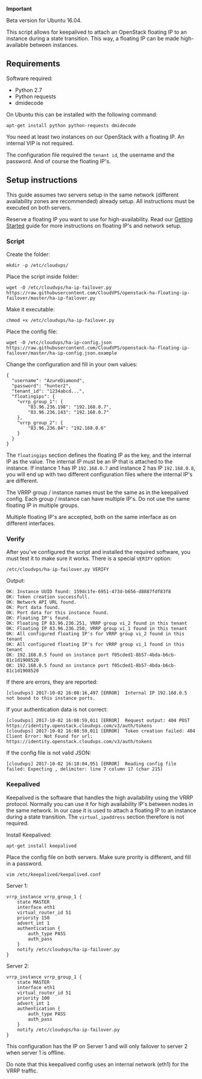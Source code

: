 
**Important**

Beta version for Ubuntu 16.04.


This script allows for keepalived to attach an OpenStack floating IP to an instance during a state transition. This way, a floating IP can be made high-available between instances.



## Requirements

Software required:

- Python 2.7
- Python requests
- dmidecode

On Ubuntu this can be installed with the following command:

	apt-get install python python-requests dmidecode

You need at least two instances on our OpenStack with a floating IP. An internal VIP is not required.

The configuration file required the `tenant id`, the username and the password. And of course the floating IP's.

## Setup instructions

This guide assumes two servers setup in the same network (different availability zones are recommended) already setup. All instructions must be executed on both servers.

Reserve a floating IP you want to use for high-availability. Read our [Getting Started](https://www.cloudvps.nl/openstack/openstack-getting-started) guide for more instructions on floating IP's and network setup.

### Script

Create the folder:

	mkdir -p /etc/cloudvps/

Place the script inside folder:

	wget -O /etc/cloudvps/ha-ip-failover.py https://raw.githubusercontent.com/CloudVPS/openstack-ha-floating-ip-failover/master/ha-ip-failover.py

Make it executable:

	chmod +x /etc/cloudvps/ha-ip-failover.py

Place the config file:

	wget -O /etc/cloudvps/ha-ip-config.json https://raw.githubusercontent.com/CloudVPS/openstack-ha-floating-ip-failover/master/ha-ip-config.json.example

Change the configuration and fill in your own values:

	{
	  "username": "AzureDiamond",
	  "password": "hunter2",
	  "tenant_id": "1234abcd...",
	  "floatingips": {
	  	"vrrp_group_1": {
		    "83.96.236.198": "192.168.0.7",
		    "83.96.236.143": "192.168.0.7"
		},
		"vrrp_group_2": {
	    	"83.96.236.84": "192.168.0.6"
	    }
	  }
	}


The `floatingips` section defines the floating IP as the key, and the internal IP as the value. The internal IP must be an IP that is attached to the instance. If instance 1 has IP `192.168.0.7` and instance 2 has IP `192.168.0.8`, you will end up with two different configuration files where the internal IP's are different.

The VRRP group / instance names must be the same as in the keepalived config. Each group / instance can have multiple IP's. Do not use the same floating IP in multiple groups.

Multiple floating IP's are accepted, both on the same interface as on different interfaces.

### Verify

After you've configured the script and installed the required software, you must test it to make sure it works. There is a special `VERIFY` option:

	/etc/cloudvps/ha-ip-failover.py VERIFY

Output:

	OK: Instance UUID found: 159dc1fe-6951-473d-b656-d8887fdf83f8
	OK: Token creation successfull.
	OK: Network API URL found.
	OK: Port data found.
	OK: Port data for this instance found.
	OK: Floating IP's found.
	OK: Floating IP 83.96.236.251, VRRP group vi_2 found in this tenant
	OK: Floating IP 83.96.236.250, VRRP group vi_1 found in this tenant
	OK: All configured floating IP's for VRRP group vi_2 found in this tenant
	OK: All configured floating IP's for VRRP group vi_1 found in this tenant
	OK: 192.168.0.5 found on instance port f05cded1-8b57-4bda-b6cb-81c1d1908520
	OK: 192.168.0.5 found on instance port f05cded1-8b57-4bda-b6cb-81c1d1908520

If there are errors, they are reported:

	[cloudvps] 2017-10-02 16:08:16,497 [ERROR]  Internal IP 192.168.0.5 not bound to this instance ports.

If your authentication data is not correct:

	[cloudvps] 2017-10-02 16:08:59,011 [ERROR]  Request output: 404 POST https://identity.openstack.cloudvps.com/v3/auth/tokens
	[cloudvps] 2017-10-02 16:08:59,011 [ERROR]  Token creation failed: 404 Client Error: Not Found for url: https://identity.openstack.cloudvps.com/v3/auth/tokens

If the config file is not valid JSON:

	[cloudvps] 2017-10-02 16:10:04,951 [ERROR]  Reading config file failed: Expecting , delimiter: line 7 column 17 (char 215)


### Keepalived

Keepalived is the software that handles the high availability using the VRRP protocol. Normally you can use it for high availability IP's between nodes in the same network. In our case it is used to attach a floating IP to an instance during a state transition. The `virtual_ipaddress` section therefore is not required.


Install Keepalived:

	apt-get install keepalived

Place the config file on both servers. Make sure prority is different, and fill in a password.

	vim /etc/keepalived/keepalived.conf

Server 1:

	vrrp_instance vrrp_group_1 {
	    state MASTER
	    interface eth1
	    virtual_router_id 51
	    priority 150
	    advert_int 1
	    authentication {
	        auth_type PASS
	        auth_pass
	    }
	    notify /etc/cloudvps/ha-ip-failover.py
	}

Server 2:

	vrrp_instance vrrp_group_1 {
	    state MASTER
	    interface eth1
	    virtual_router_id 51
	    priority 100
	    advert_int 1
	    authentication {
	        auth_type PASS
	        auth_pass
	    }
	    notify /etc/cloudvps/ha-ip-failover.py
	}


This configuration has the IP on Server 1 and will only failover to server 2 when server 1 is offline.

Do note that this keepalived config uses an internal network (eth1) for the VRRP traffic.
